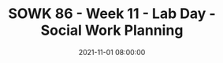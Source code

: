 ---
layout: single_presentation
name: sowk-86-week-11-lab-day-social-work-planning.md
title: "SOWK 86 - Week 11 - Lab Day - Social Work Planning"
date:  2021-11-01 08:00:00
presentation_id: GbngFq
permalink: /GbngFq/
redirect_from:
  - /presentations/GbngFq/sowk-86-week-11-lab-day-social-work-planning
slides: 
  - slide_name: deck-7452-large-0.jpeg
    slide_text: >
      <p>PLANNING 1
      2
      3
      4
      5
      Planning and Implementing Change-Oriented Strategies Implementing the Planed Change Process Fall 2021
      SOWK 486 Jacob Campbell, LICSW Heritage University</p>
      
  - slide_name: deck-7452-large-1.jpeg
    slide_text: >
      <p>Agenda ✤
      The process of cognitive restructuring
      ✤
      Thinking distortions
      ✤
      Cognitive Behavioral Therapy Application
      ✤
      Goals &amp; Objectives
      ✤
      Keeping everything organized
      PLANNING 1
      2
      3
      4
      5
      Fall 2021 SOWK 486 Jacob Campbell, LICSW — Heritage University</p>
      
  - slide_name: deck-7452-large-2.jpeg
    slide_text: >
      <p>Think of a number, any number
      PLANNING 1
      2
      3
      4
      5
      Fall 2021 SOWK 486 Jacob Campbell, LICSW — Heritage University</p>
      
  - slide_name: deck-7452-large-3.jpeg
    slide_text: >
      <p>✤
      ✤ ✤ ✤
      ✤
      All or nothing thinking
      ✤
      Blaming
      ✤
      Catastrophizing
      ✤
      Discounting positives
      ✤
      Emotional reasoning
      PLANNING 1 fi
      fi
      Thinking Distortions
      ✤
      2
      3
      Inability to discon rm Judgment focus Jumping to conclusions
      ✤
      Overgeneralization or globalization
      ✤
      Personalizing
      ✤
      Regret orientation
      ✤
      “Should” statements
      ✤
      Unfair comparisons
      ✤
      What ifs
      Mind reading Negative mental ltering
      4
      5
      Fall 2021 SOWK 486 Jacob Campbell, LICSW — Heritage University</p>
      
  - slide_name: deck-7452-large-4.jpeg
    slide_text: >
      <p>Cognitive Restructuring Intervention techniques in CBT are designed to help clients modify their beliefs, faulty thought patterns or perceptions, and destructive verbalizations, thereby leading to changes in behavior.
      Brain Process - Human Resource Vector Png Clipart
      Assist client in accepting that their selfstatements, assumptions, and beliefs determine emotional reactions to events Assist clients in identifying dysfunctional self-statements, beliefs, and thought patterns that underlie their problem. Assist clients in identifying situations that engender dysfunctional cognitions Assist clients in replacing dysfunctional cognitions with functional selfstatements Assist clients in identifying rewards and incentives for successful coping efforts (Hepworth et al., 2017)
      PLANNING 1
      2
      3
      4
      5
      Fall 2021 SOWK 486 Jacob Campbell, LICSW — Heritage University</p>
      
  - slide_name: deck-7452-large-5.jpeg
    slide_text: >
      <p>PLANNING 1
      2
      3
      4
      5
      Superflex and the Unthinables
      Fall 2021 SOWK 486 Jacob Campbell, LICSW — Heritage University
      01</p>
      
  - slide_name: deck-7452-large-6.jpeg
    slide_text: >
      <p>Putting Your Thoughts on Trial
      (Grohol, 2018) PLANNING 1
      2
      3
      4
      5
      Fall 2021 SOWK 486 Jacob Campbell, LICSW — Heritage University</p>
      
  - slide_name: deck-7452-large-7.jpeg
    slide_text: >
      <p>TEDx Reno - Feeling Good by David Burns
      PLANNING 1
      2
      3
      4
      5
      Fall 2021 SOWK 486 Jacob Campbell, LICSW — Heritage University</p>
      
  - slide_name: deck-7452-large-8.jpeg
    slide_text: >
      <p>What would you do?
      The Crisis Intervention Model: Procedures of Crisis Intervention P. 387
      A 34-year-old mother of three, aged, 5, 9, and 11 has been hospitalized following a violent confrontation with her boyfriend. In addition to her physical condition, she is depressed and concerned about her children. During the period of her hospitalization, the children lived with an aunt. As the hospital social worker, you meet with her to complete a psychosocial assessment. During the brief session, she stated, “I never want to see him again (the boyfriend). If it weren’t for my children, I would hang it all up. I seem to always end up choosing the wrong men in my life. I don’t want my kids to see me as a loser but it is true, I am. I just want to get out of here and live my life with my children in peace.” PLANNING 1
      2
      3
      4
      5
      Fall 2021 SOWK 486 Jacob Campbell, LICSW — Heritage University</p>
      
  - slide_name: deck-7452-large-9.jpeg
    slide_text: >
      <p>Goals &amp; Objectives S peci c M easurable A ttainable R elavant T ime-bound fi
      PLANNING 1
      2
      R ealistic U nderstandable M easurable B ehavioral A ttainable 3
      4
      5
      Fall 2021 SOWK 486 Jacob Campbell, LICSW — Heritage University</p>
      
  - slide_name: deck-7452-large-10.jpeg
    slide_text: >
      <p>Goals &amp; Objectives Formula for Objectives
      Who Jane
      What by using the coping skill of deep breathing
      Action Word will manage anxiety
      PLANNING 1
      2
      3
      4
      5
      How Measured When as reported once a day in by herself in response to the wellness anxiety for self six months management groups Fall 2021 SOWK 486 Jacob Campbell, LICSW — Heritage University</p>
      
  - slide_name: deck-7452-large-11.jpeg
    slide_text: >
      <p>Goals &amp; Objectives Goal in Client Voice: “I want to get my GED?” Treatment Goal: Jane will be able to organize her thoughts and apply her skills to be able to apply for and take her GED. Objective 1: Jane will sign up for the GED by the end of December. PLANNING 1
      2
      3
      4
      5
      Fall 2021 SOWK 486 Jacob Campbell, LICSW — Heritage University</p>
      
  - slide_name: deck-7452-large-12.jpeg
    slide_text: >
      <p>Create A Goal Plan
      PLANNING 1
      2
      3
      4
      5
      Fall 2021 SOWK 486 Jacob Campbell, LICSW — Heritage University</p>
      
  - slide_name: deck-7452-large-13.jpeg
    slide_text: >
      <p>Create A Goal Plan •Is it linked to the de ned target concern? •Is it de ned in explicit and measurable terms? •Is it feasible? •Is it stated in positive terms that emphasize growth?
      2 fi
      fi
      PLANNING 1
      3
      4
      5
      Fall 2021 SOWK 486 Jacob Campbell, LICSW — Heritage University</p>
      
  - slide_name: deck-7452-large-14.jpeg
    slide_text: >
      <p>Example Documentation Date 11/02/21
      Progress Note (D)
      This writer met with Johnny and discussed his goal progress. Johnny
      reported that he has been attempting to use deep breathing when frustrated. He described a situation last week with client 13452, and the incident where he was getting into other students belongings and handling them without permission. Johnny reported taking deep breaths instead of punching 13452. This writer encouraged this positive behavior and reflected experience back to concept of “If Then Thinking.” (I) Johnny appeared cooperative. He appeared to be encouraged by the positive feedback from staff. (P) Follow up with Johnny about progress next week regarding using deep breathing. ———————— Jacob Campbe
      2
      3
      4
      5
      Fall 2021 SOWK 486 Jacob Campbell, LICSW — Heritage University ll
      PLANNING 1
      , LICSW</p>
      
  - slide_name: deck-7452-large-15.jpeg
    slide_text: >
      <p>Developing Responses ✤
      I am here because God told me to come. How is a goal going to help me? I trust God to guide me in what to do. Do you believe in God?
      ✤
      What do you know about my situation? You are so young and it’s hard for me to see how you can help me.
      ✤
      The court will take my children no matter what I do, so how is having a goal going to help?
      ✤
      You need to be clear; I don’t want to be here. I’m only doing this stuff with you because the judge said that I had to come.
      ✤
      My family didn’t want me to come see you again. They worry that you will put too many American ideas in my head.
      ✤
      Don’t waste our time. She got herself pregnant. You want her father and me to be involved because you must think that it is okay to be unmarried and pregnant. Well, you’re wrong!
      ✤
      How will having a goal help me? I’ve never been able to accomplish anything before.
      PLANNING 1
      2
      3
      4
      5
      Fall 2021 SOWK 486 Jacob Campbell, LICSW — Heritage University</p>
      
  - slide_name: deck-7452-large-16.jpeg
    slide_text: >
      <p>“Our productivity is directly proportional to our ability to relax; only when our minds are clear and our thoughts are organized can we achieve results and unleash our creative potential.” –David Allen
      PLANNING 1
      2
      3
      4
      5
      Fall 2021 SOWK 486 Jacob Campbell, LICSW — Heritage University</p>
      
  - slide_name: deck-7452-large-17.jpeg
    slide_text: >
      <p>Developing Efficiency Outlook, Lists, and Ultra organized Date
      PLANNING 1
      2
      3
      4
      5
      Fall 2021 SOWK 486 Jacob Campbell, LICSW — Heritage University</p>
      
  - slide_name: deck-7452-large-18.jpeg
    slide_text: >
      <p>PLANNING 1
      2
      3
      4
      5
      The Five Phases of Project Planning 1. De ning purpose and principles 2. Outcome visioning 3. Brainstorming 4. Organizing 5. Identifying next actions
      fi
      Fall 2021 SOWK 486 Jacob Campbell, LICSW — Heritage University
      01</p>
      
  - slide_name: deck-7452-large-19.jpeg
    slide_text: >
      <p>Runway:
      Current actions
      10,000 ft:
      Current projects
      20,000 ft:
      Areas of responsibility
      30,000 ft:
      One-to two-year goals
      40,000 ft:
      Three- to ve-year visions
      50,000+ ft:
      Life
      Six Horizons of Focus fi
      PLANNING 1
      2
      3
      4
      5
      Fall 2021 SOWK 486 Jacob Campbell, LICSW — Heritage University</p>
      
  - slide_name: deck-7452-large-20.jpeg
    slide_text: >
      <p>Five Stages of Mastering Workflow 1. Capture 2. Process 3. Organize 4. Do 5. Review PLANNING 1
      2
      3
      4
      5
      Fall 2021 SOWK 486 Jacob Campbell, LICSW — Heritage University</p>
      
  - slide_name: deck-7452-large-21.jpeg
    slide_text: >
      <p>PLANNING 1
      2
      3
      4
      5
      Capture: The Collection Habit •
      Ubiquitous capture
      •
      Mental sweep
      Fall 2021 SOWK 486 Jacob Campbell, LICSW — Heritage University
      01</p>
      
  - slide_name: deck-7452-large-22.jpeg
    slide_text: >
      <p>Processing Your Inbox “A place for everything, everything in its place.” - Benjamin Franklin
      Date
      PLANNING PLANNING 1 21
      32
      43
      54
      5
      Fall 2021 SOWK 486 Jacob Campbell, LICSW — Heritage University</p>
      
  - slide_name: deck-7452-large-23.jpeg
    slide_text: >
      <p>GTD Work Flow 01</p>
      
  - slide_name: deck-7452-large-24.jpeg
    slide_text: >
      <p>Context
      Organizing: Setting Up the Right Buckets Action Step A
      A
      A
      PLANNING 1
      2
      A
      3
      4
      5
      A
      A
      Project
      Fall 2021 SOWK 486 Jacob Campbell, LICSW — Heritage University</p>
      
  - slide_name: deck-7452-large-25.jpeg
    slide_text: >
      <p>Doing: Making the Best Action Choices Four-Criteria Model for Choosing Actions ✤
      Context
      ✤
      Time available
      ✤
      Energy available
      ✤
      Priority to make decisions
      PLANNING 1
      2
      3
      4
      5
      Fall 2021 SOWK 486 Jacob Campbell, LICSW — Heritage University</p>
      
  - slide_name: deck-7452-large-26.jpeg
    slide_text: >
      <p>Doing: Making the Best Action Choices The Threefold Model for Evaluating Daily Work ✤
      Doing prede ned work
      ✤
      Doing work as it shows up
      ✤
      De ning one’s work
      fi
      fi
      PLANNING 1
      2
      3
      4
      5
      Fall 2021 SOWK 486 Jacob Campbell, LICSW — Heritage University</p>
      
  - slide_name: deck-7452-large-27.jpeg
    slide_text: >
      <p>PLANNING 1
      2
      3
      4
      5
      Reviewing Keeping Your System Functional
      Fall 2021 SOWK 486 Jacob Campbell, LICSW — Heritage University</p>
      
  - slide_name: deck-7452-large-28.jpeg
    slide_text: >
      <p>Resources Tools ✤
      Things (task management) (Omnifocus, 2Do, TaskPaper)
      ✤
      Obsidian (Reference)
      Further Information ✤
      David Allen - Getting Things Done
      ✤
      Merlin Man - Back to Work
      PLANNING 1
      2
      3
      4
      5
      Fall 2021 SOWK 486 Jacob Campbell, LICSW — Heritage University</p>
      
presentation_description: >
  <p>Week 11 is a continuation of the work we started in <em>Week 10 Planning in Generalist Practice</em>. This week takes some specific aspects of planning and getting started with the change process and has students dive into more depth with interactive activities. The plan is as follows:</p>
  <ul>
  <li>The process of cognitive restructuring</li>
  <li>Thinking distortions</li>
  <li>Cognitive Behavioral Therapy Application</li>
  <li>Goals &amp; Objectives</li>
  <li>Keeping everything organized</li>
  </ul>
  
downloadable_slides: deck-7452.pdf
slides_count: 29
header:
  teaser: deck-7452-thumb-0.jpeg
presentation_video:
location: "Heritage University"
tags:
  - Heritage University
  - BASW Program
  - SOWK 486w
---